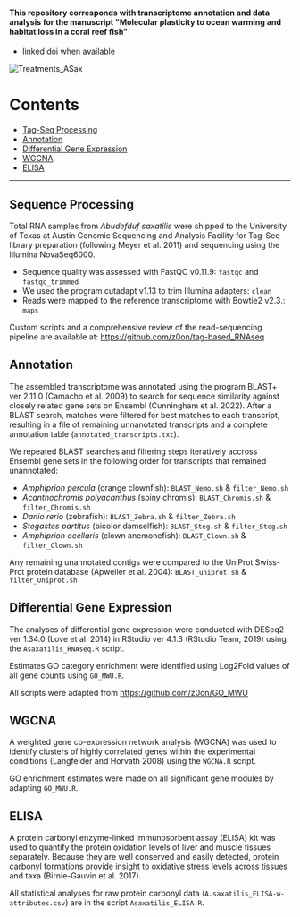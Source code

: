 #### This repository corresponds with transcriptome annotation and data analysis for the manuscript "Molecular plasticity to ocean warming and habitat loss in a coral reef fish"
- linked doi when available

![Treatments_ASax](https://github.com/allyswank/Abudefduf-Brains/assets/91483379/30651a8f-9bd3-4c5b-ac8b-d9c7d1580ccc)


# Contents
* [Tag-Seq Processing](#Sequence_Processing)
* [Annotation](#Annotation)
* [Differential Gene Expression](#Differential_Gene_Expression)
* [WGCNA](#WGCNA)
* [ELISA](#ELISA)

---

## Sequence Processing
Total RNA samples from *Abudefduf saxatilis* were shipped to the University of Texas at Austin Genomic Sequencing and Analysis Facility for Tag-Seq library preparation (following Meyer et al. 2011) and sequencing using the Illumina NovaSeq6000. 

* Sequence quality was assessed with FastQC v0.11.9: `fastqc` and `fastqc_trimmed`
* We used the program cutadapt v1.13 to trim Illumina adapters: `clean`
* Reads were mapped to the reference transcriptome with Bowtie2 v2.3.: `maps`

Custom scripts and a comprehensive review of the read-sequencing pipeline are available at: https://github.com/z0on/tag-based_RNAseq



## Annotation
The assembled transcriptome was annotated using the program BLAST+ ver 2.11.0 (Camacho et al. 2009) to search for sequence similarity against closely related gene sets on Ensembl (Cunningham et al. 2022). After a BLAST search, matches were filtered for best matches to each transcript, resulting in a file of remaining unnanotated transcripts and a complete annotation table (`annotated_transcripts.txt`).

We repeated BLAST searches and filtering steps iteratively accross Ensembl gene sets in the following order for transcripts that remained unannotated: 
* *Amphiprion percula* (orange clownfish): `BLAST_Nemo.sh` & `filter_Nemo.sh`
* *Acanthochromis polyacanthus* (spiny chromis): `BLAST_Chromis.sh` & `filter_Chromis.sh`
* *Danio rerio* (zebrafish): `BLAST_Zebra.sh` & `filter_Zebra.sh`
* *Stegastes partitus* (bicolor damselfish): `BLAST_Steg.sh` & `filter_Steg.sh`
* *Amphiprion ocellaris* (clown anemonefish): `BLAST_Clown.sh` & `filter_Clown.sh`

Any remaining unannotated contigs were compared to the UniProt Swiss-Prot protein database (Apweiler et al. 2004): `BLAST_uniprot.sh` & `filter_Uniprot.sh`


## Differential Gene Expression
The analyses of differential gene expression were conducted with DESeq2 ver 1.34.0 (Love et al. 2014) in RStudio ver 4.1.3 (RStudio Team, 2019) using the `Asaxatilis_RNAseq.R` script. 

Estimates GO category enrichment were identified using Log2Fold values of all gene counts using `GO_MWU.R`. 

All scripts were adapted from https://github.com/z0on/GO_MWU 

## WGCNA
A weighted gene co-expression network analysis (WGCNA) was used to identify clusters of highly correlated genes within the experimental conditions (Langfelder and Horvath 2008) using the `WGCNA.R` script. 

GO enrichment estimates were made on all significant gene modules by adapting `GO_MWU.R`. 


## ELISA
A protein carbonyl enzyme-linked immunosorbent assay (ELISA) kit was used to quantify the protein oxidation levels of liver and muscle tissues separately. Because they are well conserved and easily detected, protein carbonyl formations provide insight to oxidative stress levels across tissues and taxa (Birnie-Gauvin et al. 2017).

All statistical analyses for raw protein carbonyl data (`A.saxatilis_ELISA-w-attributes.csv`) are in the script `Asaxatilis_ELISA.R`.
